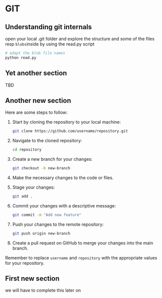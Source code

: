 # GIT

## Understanding git internals

open your local .git folder and explore the structure and some of the files resp `blobs`inside by using the read.py script

```bash
# adapt the blob file names
python read.py
```

## Yet another section

TBD

## Another new section

Here are some steps to follow:

1. Start by cloning the repository to your local machine:
    ```bash
    git clone https://github.com/username/repository.git
    ```

2. Navigate to the cloned repository:
    ```bash
    cd repository
    ```

3. Create a new branch for your changes:
    ```bash
    git checkout -b new-branch
    ```

4. Make the necessary changes to the code or files.

5. Stage your changes:
    ```bash
    git add .
    ```

6. Commit your changes with a descriptive message:
    ```bash
    git commit -m "Add new feature"
    ```

7. Push your changes to the remote repository:
    ```bash
    git push origin new-branch
    ```

8. Create a pull request on GitHub to merge your changes into the main branch.

Remember to replace `username` and `repository` with the appropriate values for your repository.


## First new section

we will have to complete this later on
